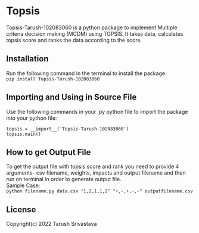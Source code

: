 # Topsis
Topsis-Tarush-102083060 is a python package to implement Multiple criteria decision making (MCDM) using TOPSIS. It takes data, calculates topsis score and ranks the data according to the score.

## Installation
Run the following command in the terminal to install the package:<br />
```pip install Topsis-Tarush-102083060```

## Importing and Using in Source File
Use the following commands in your .py python file to import the package into your python file:<br />
```
topsis = __import__('Topsis-Tarush-102083060')
topsis.main()
```
## How to get Output File
To get the output file with topsis score and rank you need to provide 4 arguments- csv filename, weights, impacts and output filename and then run on terminal in order to generate output file.<br /> 
Sample Case:<br />
```python filename.py data.csv "1,2,1,1,2" "+,-,+,-,-" outputfilename.csv```

## License
Copyright(c) 2022 Tarush Srivastava

